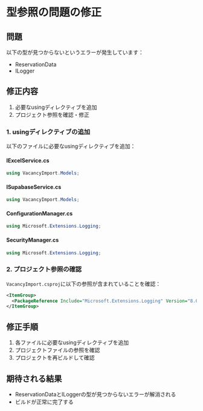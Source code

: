 # 型参照の問題の修正

## 問題
以下の型が見つからないというエラーが発生しています：
- ReservationData
- ILogger

## 修正内容
1. 必要なusingディレクティブを追加
2. プロジェクト参照を確認・修正

### 1. usingディレクティブの追加
以下のファイルに必要なusingディレクティブを追加：

#### IExcelService.cs
```csharp
using VacancyImport.Models;
```

#### ISupabaseService.cs
```csharp
using VacancyImport.Models;
```

#### ConfigurationManager.cs
```csharp
using Microsoft.Extensions.Logging;
```

#### SecurityManager.cs
```csharp
using Microsoft.Extensions.Logging;
```

### 2. プロジェクト参照の確認
`VacancyImport.csproj`に以下の参照が含まれていることを確認：
```xml
<ItemGroup>
  <PackageReference Include="Microsoft.Extensions.Logging" Version="8.0.0" />
</ItemGroup>
```

## 修正手順
1. 各ファイルに必要なusingディレクティブを追加
2. プロジェクトファイルの参照を確認
3. プロジェクトを再ビルドして確認

## 期待される結果
- ReservationDataとILoggerの型が見つからないエラーが解消される
- ビルドが正常に完了する 